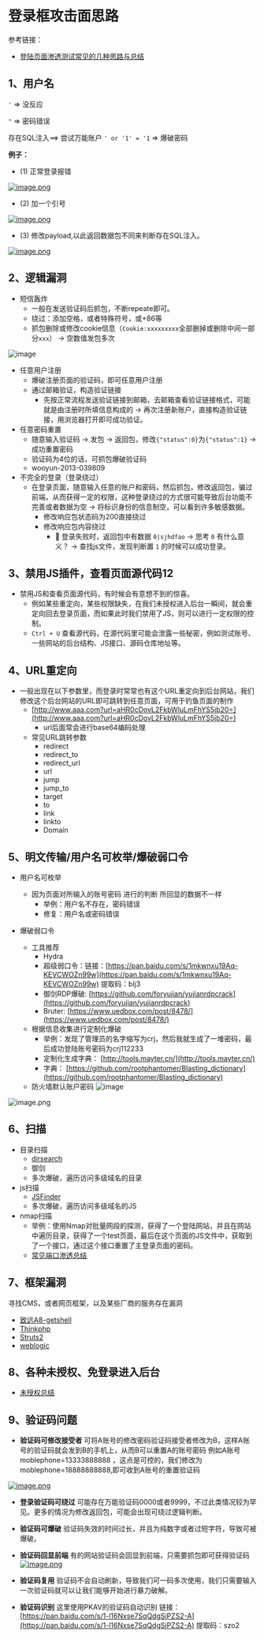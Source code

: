 # 登录框攻击面思路
参考链接：

   - [登陆页面渗透测试常见的几种思路与总结](https://www.cnblogs.com/linuxsec/articles/11519196.html)​
## 1、用户名
`'` => 没反应

`"` => 密码错误

存在SQL注入==> 尝试万能账户  `' or '1' = '1` => 爆破密码


**例子：**

- (1) 正常登录报错

[![image.png](https://cdn.nlark.com/yuque/0/2021/png/22669825/1638546460662-02dae28d-9db7-4422-a957-eba19b92882d.png#clientId=u595aebc3-8fe3-4&from=paste&id=u0acf82c4&margin=%5Bobject%20Object%5D&name=image.png&originHeight=123&originWidth=929&originalType=url&ratio=1&size=19940&status=done&style=none&taskId=ucd125ad2-7a50-48ea-82ff-2c85b907b0b)](https://xzfile.aliyuncs.com/media/upload/picture/20190906182548-b1b5112c-d090-1.png)

- (2) 加一个引号

[![image.png](https://cdn.nlark.com/yuque/0/2021/png/22669825/1638546460499-ff6eb959-3660-47a7-a536-7879e46f6283.png#clientId=u595aebc3-8fe3-4&from=paste&id=uab624c21&margin=%5Bobject%20Object%5D&name=image.png&originHeight=112&originWidth=889&originalType=url&ratio=1&size=21590&status=done&style=none&taskId=u18b9f526-5997-413e-a342-2642d3546d7)](https://xzfile.aliyuncs.com/media/upload/picture/20190906182532-a8353e7e-d090-1.png)

- (3) 修改payload,以此返回数据包不同来判断存在SQL注入。

[![image.png](https://cdn.nlark.com/yuque/0/2021/png/22669825/1638546460521-312c7f78-2601-42af-97ab-7517f7f1bdca.png#clientId=u595aebc3-8fe3-4&from=paste&id=u8d1864bc&margin=%5Bobject%20Object%5D&name=image.png&originHeight=132&originWidth=945&originalType=url&ratio=1&size=20486&status=done&style=none&taskId=u0955f064-675c-4521-a24c-e44391813fa)](https://xzfile.aliyuncs.com/media/upload/picture/20190906182643-d2757582-d090-1.png)


## 2、逻辑漏洞

- 短信轰炸
   - 一般在发送验证码后抓包，不断repeate即可。
   - 绕过：添加空格，或者特殊符号，或+86等
   - 抓包删除或修改cookie信息（`Cookie:xxxxxxxxx`全部删掉或删除中间一部分`xxx`） -> 空数值发包多次

![image](https://user-images.githubusercontent.com/84888757/171740126-f1e62467-c0cf-456f-88d1-387fc3b1e629.png)


- 任意用户注册
   - 爆破注册页面的验证码，即可任意用户注册
   - 通过邮箱验证，构造验证链接
      - 先按正常流程发送验证链接到邮箱，去邮箱查看验证链接格式，可能就是由注册时所填信息构成的 -> 再次注册新账户，直接构造验证链接，用浏览器打开即可成功验证。
- 任意密码重置
   - 随意输入验证码 -> 发包 -> 返回包，修改`{"status":0}`为`{"status":1}` -> 成功重置密码
   - 验证码为4位的话，可抓包爆破验证码
   - wooyun-2013-039809
- 不完全的登录（登录绕过）
   - 在登录页面，随意输入任意的账户和密码，然后抓包，修改返回包，骗过前端，从而获得一定的权限，这种登录绕过的方式很可能导致后台功能不完善或者数据为空 -> 将标识身份的信息制空，可以看到许多敏感数据。
      - 修改响应包状态码为200直接绕过
      - 修改响应包内容绕过
         - 🌰 登录失败时，返回包中有数据 `0|sjhdfao` -> 思考 `0` 有什么意义？ -> 查找js文件，发现判断置 `1` 的时候可以成功登录。

## 3、禁用JS插件，查看页面源代码12

- 禁用JS和查看页面源代码，有时候会有意想不到的惊喜。
   - 例如某些重定向，某些权限缺失，在我们未授权进入后台一瞬间，就会重定向回去登录页面，而如果此时我们禁用了JS，则可以进行一定权限的控制。
   - `Ctrl + U` 查看源代码，在源代码里可能会泄露一些秘密，例如测试账号、一些网站的后台结构、JS接口、源码仓库地址等。


## 4、URL重定向

- 一般出现在以下参数里，而登录时常常也有这个URL重定向到后台网站，我们修改这个后台网站的URL即可跳转到任意页面，可用于钓鱼页面的制作
   - [http://www.aaa.com?url=aHR0cDovL2FkbWluLmFhYS5jb20=](http://www.aaa.com?url=aHR0cDovL2FkbWluLmFhYS5jb20=)
      - url后面常会进行base64编码处理
   - 常见URL跳转参数
      - redirect
      - redirect_to
      - redirect_url
      - url
      - jump
      - jump_to
      - target
      - to
      - link
      - linkto
      - Domain


## 5、明文传输/用户名可枚举/爆破弱口令

- 用户名可枚举
   - 因为页面对所输入的账号密码 进行的判断 所回显的数据不一样
      - 举例：用户名不存在，密码错误
      - 修复：用户名或密码错误


- 爆破弱口令
   - 工具推荐
      - Hydra
      - 超级弱口令：链接：[https://pan.baidu.com/s/1mkwnxu19Aq-KEVCWOZn99w](https://pan.baidu.com/s/1mkwnxu19Aq-KEVCWOZn99w) 提取码：blj3
      - 御剑RDP爆破: [https://github.com/foryujian/yujianrdpcrack](https://github.com/foryujian/yujianrdpcrack)
      - Bruter: [https://www.uedbox.com/post/8478/](https://www.uedbox.com/post/8478/)
   - 根据信息收集进行定制化爆破
      - 举例：发现了管理员的名字缩写为crj，然后我就生成了一堆密码，最后成功登陆账号密码为crj112233
      - 定制化生成字典： [http://tools.mayter.cn/](http://tools.mayter.cn/)
      - 字典： [https://github.com/rootphantomer/Blasting_dictionary](https://github.com/rootphantomer/Blasting_dictionary)
   - 防火墙默认账户密码
![image](https://user-images.githubusercontent.com/84888757/157042595-78e08843-5381-4934-b0ef-aab19365f27e.png)


![image.png](https://cdn.nlark.com/yuque/0/2021/png/22669825/1638547831712-d07be825-e950-4a22-b0ec-719d63a73c22.png#clientId=u595aebc3-8fe3-4&from=paste&height=454&id=u7e868ae0&margin=%5Bobject%20Object%5D&name=image.png&originHeight=454&originWidth=991&originalType=binary&ratio=1&size=120276&status=done&style=none&taskId=u88254033-09ba-4a51-b464-93f632b7f52&width=991)


## 6、扫描

- 目录扫描
   - [dirsearch](https://github.com/maurosoria/dirsearch)
   - 御剑
   - 多次爆破，遍历访问多级域名的目录
- js扫描
   - [JSFinder](https://github.com/Threezh1/JSFinder)
   - 多次爆破，遍历访问多级域名的JS
- nmap扫描
   - 举例：使用Nmap对批量网段的探测，获得了一个登陆网站，并且在网站中遍历目录，获得了一个test页面，最后在这个页面的JS文件中，获取到了一个接口，通过这个接口重置了主登录页面的密码。
   - [常见端口渗透总结](https://www.cnblogs.com/qi-yuan/p/13875567.html)


## 7、框架漏洞
寻找CMS，或者网页框架，以及某些厂商的服务存在漏洞
- [致远A8-getshell](https://www.cnblogs.com/dgjnszf/p/11104594.html)
- [Thinkphp](https://github.com/SkyBlueEternal/thinkphp-RCE-POC-Collection)
- [Struts2](https://github.com/HatBoy/Struts2-Scan)
- [weblogic](https://github.com/rabbitmask/WeblogicScan)


## 8、各种未授权、免登录进入后台

- [未授权总结](https://xz.aliyun.com/t/6103)


## 9、验证码问题

- **验证码可修改接受者**
可将A账号的修改密码验证码接受者修改为B，这样A账号的验证码就会发到B的手机上，从而B可以重置A的账号密码
例如A账号moblephone=13333888888 ，这点是可控的，我们修改为moblephone=18888888888,即可收到A账号的重置验证码

[![image.png](https://cdn.nlark.com/yuque/0/2021/png/22669825/1638548689348-cf5964b4-91b3-4b36-9d8d-822f69ffca08.png#clientId=u595aebc3-8fe3-4&from=paste&id=ua0d1afbe&margin=%5Bobject%20Object%5D&name=image.png&originHeight=87&originWidth=811&originalType=url&ratio=1&size=72512&status=done&style=none&taskId=ud279f6cd-f19d-4e7a-8059-159c35c122a)](https://xzfile.aliyuncs.com/media/upload/picture/20190906210924-8c76774a-d0a7-1.png)

- **登录验证码可绕过**
可能存在万能验证码0000或者9999，不过此类情况较为罕见。更多的情况为修改返回包，可能会出现可绕过逻辑判断。
- **验证码可爆破**
验证码失效的时间过长，并且为纯数字或者过短字符，导致可被爆破。
- **验证码回显前端**
有的网站验证码会回显到前端，只需要抓包即可获得验证码
[![image.png](https://cdn.nlark.com/yuque/0/2021/png/22669825/1638548689386-ae250c14-ef51-4b1b-aa22-afe6ecdf3a55.png#clientId=u595aebc3-8fe3-4&from=paste&id=u2b31fc5d&margin=%5Bobject%20Object%5D&name=image.png&originHeight=197&originWidth=1147&originalType=url&ratio=1&size=86018&status=done&style=none&taskId=u446b978d-cfbb-4c11-b64d-118a308167c)](https://xzfile.aliyuncs.com/media/upload/picture/20190906210741-4f0fbd76-d0a7-1.png)

- **验证码复用**
验证码不会自动刷新，导致我们可一码多次使用，我们只需要输入一次验证码就可以让我们能够开始进行暴力破解。

- **验证码识别**
这里使用PKAV的验证码自动识别
链接：[https://pan.baidu.com/s/1-l16Nxse7SqQdgSiPZS2-A](https://pan.baidu.com/s/1-l16Nxse7SqQdgSiPZS2-A) 提取码：szo2


